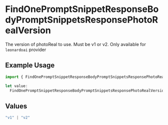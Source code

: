 # FindOnePromptSnippetResponseBodyPromptSnippetsResponsePhotoRealVersion

The version of photoReal to use. Must be v1 or v2. Only available for `leonardoai` provider

## Example Usage

```typescript
import { FindOnePromptSnippetResponseBodyPromptSnippetsResponsePhotoRealVersion } from "orq-poc-typescript-multi-env-version/models/operations";

let value:
  FindOnePromptSnippetResponseBodyPromptSnippetsResponsePhotoRealVersion = "v1";
```

## Values

```typescript
"v1" | "v2"
```